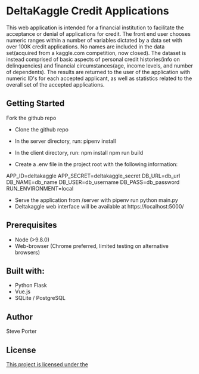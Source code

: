  # DeltaKaggle Credit Applications

This web application is intended for a financial institution to facilitate the acceptance or denial of applications for credit. 
The front end user chooses numeric ranges within a number of variables dictated by a data set with over 100K credit applications. No names are included in the data set(acquired from a kaggle.com competition, now closed). The dataset is instead comprised of basic aspects of personal credit histories(info on delinquencies) and financial circumstances(age, income levels, and number of dependents). The results are returned to the user of the application with numeric ID's for each accepted applicant, as well as statistics related to the overall set of the accepted applications. 

## Getting Started

Fork the github repo

* Clone the github repo

* In the server directory, run:
  pipenv install
* In the client directory, run:
   npm install
   npm run build
   
* Create a .env file in the project root with the following information:

APP_ID=deltakaggle
APP_SECRET=deltakaggle_secret
DB_URL=db_url
DB_NAME=db_name
DB_USER=db_username
DB_PASS=db_password
RUN_ENVIRONMENT=local

* Serve the application from /server with pipenv run python main.py
* Deltakaggle web interface will be available at https://localhost:5000/

## Prerequisites

* Node (>9.8.0)
* Web-browser (Chrome preferred, limited testing on alternative browsers)

## Built with:

* Python Flask
* Vue.js
* SQLite / PostgreSQL

## Author

Steve Porter

## License
[This project is licensed under the](https://opensource.org/licenses/MIT)


